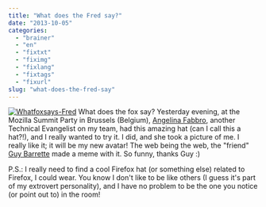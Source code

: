 ```yaml
---
title: "What does the Fred say?"
date: "2013-10-05"
categories: 
  - "brainer"
  - "en"
  - "fixtxt"
  - "fiximg"
  - "fixlang"
  - "fixtags"
  - "fixurl"
slug: "what-does-the-fred-say"
---
```


[![Whatfoxsays-Fred](images/Whatfoxsays-Fred.jpg)](http://fred.dev/content/uploads/2013/10/Whatfoxsays-Fred.jpg) What does the fox say? Yesterday evening, at the Mozilla Summit Party in Brussels (Belgium), [Angelina Fabbro](https://t.co/HnxcHGg9uc), another Technical Evangelist on my team, had this amazing hat (can I call this a hat?!), and I really wanted to try it. I did, and she took a picture of me. I really like it; it will be my new avatar! The web being the web, the "friend" [Guy Barrette](https://blog.guybarrette.com/) made a meme with it. So funny, thanks Guy :)

P.S.: I really need to find a cool Firefox hat (or something else) related to Firefox, I could wear. You know I don't like to be like others (I guess it's part of my extrovert personality), and I have no problem to be the one you notice (or point out to) in the room!
